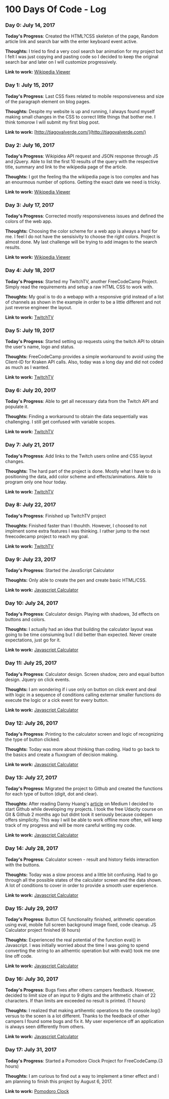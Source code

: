 # 100 Days Of Code - Log

### Day 0: July 14, 2017

**Today's Progress**: Created the HTML?CSS skeleton of the page, Random article link and search bar with the enter keyboard event active.

**Thoughts:** I tried to find a very cool search bar animation for my project but I felt I was just copying and pasting code so I decided to keep the original search bar and later on I will customize progressively.

**Link to work:** [Wikipedia Viewer](https://codepen.io/tiagovalverde/full/JJzmPq/)

### Day 1: July 15, 2017

**Today's Progress**: Last CSS fixes related to mobile responsiveness and size of the paragraph element on blog pages.

**Thoughts:** Despite my website is up and running, I always found myself making small changes in the CSS to correct little things that bother me. I think tomorow I will submit my first blog post. 

**Link to work:** [http://tiagovalverde.com/](http://tiagovalverde.com/)

### Day 2: July 16, 2017

**Today's Progress**: Wikipidea API request and JSON response through JS and jQuery. Able to list the first 10 results of the query with the respective title, summary and link to the wikipedia page of the article.

**Thoughts:** I got the feeling tha the wikipedia page is too complex and has an enourmous number of options. Getting the exact date we need is tricky.

**Link to work:** [Wikipedia Viewer](https://codepen.io/tiagovalverde/full/JJzmPq/)

### Day 3: July 17, 2017

**Today's Progress**: Corrected mostly responsiveness issues and defined the colors of the web app.

**Thoughts:** Choosing the color scheme for a web app is always a hard for me. I feel I do not have the sensisivity to choose the right colors. Project is almost done. My last challenge will be trying to add images to the search results.

**Link to work:** [Wikipedia Viewer](https://codepen.io/tiagovalverde/full/JJzmPq/)

### Day 4: July 18, 2017

**Today's Progress**: Started my TwitchTV, another FreeCodeCamp Project. Simply read the requirements and setup a raw HTML CSS to work with.

**Thoughts:** My goal is to do a webapp with a responsive grid instead of a list of channels as shown in the example in order to be a little different and not just reverse engineer the layout.

**Link to work:** [TwitchTV](https://codepen.io/tiagovalverde/full/VWJaaR/)

### Day 5: July 19, 2017

**Today's Progress**: Started setting up requests using the twitch API to obtain the user's name, logo and status.

**Thoughts:** FreeCodeCamp provides a simple workaround to avoid using the Client-ID for Kraken API calls. Also, today was a long day and did not coded as much as I wanted. 

**Link to work:** [TwitchTV](https://codepen.io/tiagovalverde/full/VWJaaR/)

### Day 6: July 20, 2017

**Today's Progress**: Able to get all necessary data from the Twitch API and populate it.

**Thoughts:** Finding a workaround to obtain the data sequentially was challenging. I still get confused with variable scopes.

**Link to work:** [TwitchTV](https://codepen.io/tiagovalverde/full/VWJaaR/)

### Day 7: July 21, 2017

**Today's Progress**: Add links to the Twitch users online and CSS layout changes.

**Thoughts:** The hard part of the project is done. Mostly what I have to do is positioning the data, add color scheme and effects/animations. Able to program only one hour today.

**Link to work:** [TwitchTV](https://codepen.io/tiagovalverde/full/VWJaaR/)

### Day 8: July 22, 2017

**Today's Progress**: Finished up TwitchTV project

**Thoughts:** Finished faster than I thouhth. However, I choosed to not implment some extra features I was thinking. I rather jump to the next freecodecamp project to reach my goal.

**Link to work:** [TwitchTV](https://codepen.io/tiagovalverde/full/VWJaaR/)

### Day 9: July 23, 2017

**Today's Progress**: Started the JavaScript Calculator

**Thoughts:** Only able to create the pen and create basic HTML/CSS.

**Link to work:** [Javascript Calculator](https://codepen.io/tiagovalverde/full/WENWPa/)

### Day 10: July 24, 2017

**Today's Progress**: Calculator design. Playing with shadows, 3d effects on buttons and colors.

**Thoughts:** I actually had an idea that building the calculator layout was going to be time consiuming but I did better than expected. Never create expectations, just go for it. 

**Link to work:** [Javascript Calculator](https://codepen.io/tiagovalverde/full/WENWPa/)

### Day 11: July 25, 2017

**Today's Progress**: Calculator design. Screen shadow, zero and equal button design. Jquery on click events.

**Thoughts:** I am wondering if i use only on button on click event and deal with logic in a sequence of conditions calling externar smaller functions do execute the logic or a cick event for every button.

**Link to work:** [Javascript Calculator](https://codepen.io/tiagovalverde/full/WENWPa/)

### Day 12: July 26, 2017

**Today's Progress**: Printing to the calculator screen and logic of recognizing the type of button clicked.

**Thoughts:** Today was more about thinking than coding. Had to go back to the basics and create a fluxogram of decision making.

**Link to work:** [Javascript Calculator](https://codepen.io/tiagovalverde/full/WENWPa/)

### Day 13: July 27, 2017

**Today's Progress**: Migrated the project to Github and created the functions for each type of button (digit, dot and clear).

**Thoughts:** After reading Danny Huang's [article](https://medium.freecodecamp.org/got-a-react-developer-job-during-my-100dayscodechallenge-f455175d3776) on Medium I decided to start Github while developing my projects. I took the free Udacity course on Git & Github 2 months ago but didnt took it seriously because codepen offers simplicity. This way I will be able to work offline more often, will keep track of my progress and will be more careful writing my code.

**Link to work:** [Javascript Calculator](https://github.com/tiagovalverde/FreeCodeCamp/tree/master/javascript-calculator)

### Day 14: July 28, 2017

**Today's Progress**: Calculator screen - result and history fields interaction with the buttons.

**Thoughts:** Today was a slow process and a little bit confusing. Had to go through all the possible states of the calculator screen and the data shown. A lot of conditions to cover in order to provide a smooth user experience.

**Link to work:** [Javascript Calculator](https://github.com/tiagovalverde/FreeCodeCamp/tree/master/javascript-calculator)

### Day 15: July 29, 2017

**Today's Progress**: Button CE functionality finished, arithmetic operation using eval, mobile full screen background image fixed, code cleanup. JS Calculator project finished (6 hours)

**Thoughts:** Experienced the real potential of the function eval() in Javascript. I was initially worried about the time I was going to spend converting the string to an aithemtic operation but with eval() took me one line off code. 

**Link to work:** [Javascript Calculator](https://github.com/tiagovalverde/FreeCodeCamp/tree/master/javascript-calculator)

### Day 16: July 30, 2017

**Today's Progress**: Bugs fixes after others campers feedback. However, decided to limit size of an input to 9 digits and the arithmetic chain of 22 characters. If than limits are exceeded no result is printed. (1 hours)

**Thoughts:** I realized that making artihemtic operations to the console.log() versus to the sceen is a lot different. Thanks to the feedback of other campers I found some bugs and fix it. My user experience off an application is always seen differently from others. 

**Link to work:** [Javascript Calculator](https://github.com/tiagovalverde/FreeCodeCamp/tree/master/javascript-calculator)

### Day 17: July 31, 2017

**Today's Progress**: Started a Pomodoro Clock Project for FreeCodeCamp.(3 hours)

**Thoughts:** I am curious to find out a way to implement a timer effect and I am planning to finish this project by August 6, 2017.

**Link to work:** [Pomodoro Clock](https://github.com/tiagovalverde/FreeCodeCamp/tree/master/pomodoro-clock)
